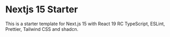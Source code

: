 # Nextjs 15 Starter

This is a starter template for Next.js 15 with React 19 RC TypeScript, ESLint, Prettier, Tailwind CSS and shadcn.
